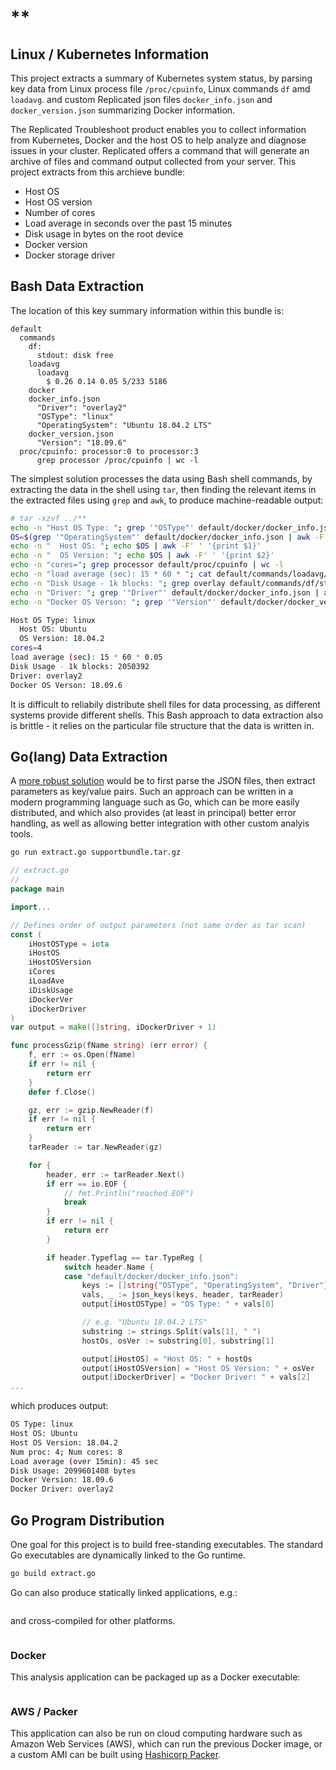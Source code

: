 # **
## Linux / Kubernetes Information

This project extracts a summary of Kubernetes system status, by parsing key data from Linux process file
`/proc/cpuinfo`, Linux commands `df` amd `loadavg`. and custom Replicated json files 
`docker_info.json` and `docker_version.json` summarizing Docker information.

The Replicated Troubleshoot product enables you to collect information from Kubernetes, Docker and the host OS 
to help analyze and diagnose issues in your cluster. Replicated offers a command that will generate an archive of files 
and command output collected from your server. This project extracts from this archieve bundle:
  - Host OS
  - Host OS version
  - Number of cores
  - Load average in seconds over the past 15 minutes
  - Disk usage in bytes on the root device
  - Docker version
  - Docker storage driver

## Bash Data Extraction
The location of this key summary information within this bundle is:
```
default
  commands
    df:
	  stdout: disk free
	loadavg
	  loadavg
        $ 0.26 0.14 0.05 5/233 5186
	docker
    docker_info.json
	  "Driver": "overlay2"
	  "OSType": "linux"
	  "OperatingSystem": "Ubuntu 18.04.2 LTS"
	docker_version.json
	  "Version": "18.09.6"
  proc/cpuinfo: processor:0 to processor:3
      grep processor /proc/cpuinfo | wc -l
```

The simplest solution processes the data using Bash shell commands, by extracting the data in the shell using `tar`, 
then finding the relevant items in the extracted files using `grep` and `awk`, to produce machine-readable output:
```sh
# tar -xzvf ../**
echo -n "Host OS Type: "; grep '"OSType"' default/docker/docker_info.json | awk -F'"' '{print $4}'
OS=$(grep '"OperatingSystem"' default/docker/docker_info.json | awk -F'"' '{print $4}')
echo -n "  Host OS: "; echo $OS | awk -F' ' '{print $1}'
echo -n "  OS Version: "; echo $OS | awk -F' ' '{print $2}'
echo -n "cores="; grep processor default/proc/cpuinfo | wc -l
echo -n "load average (sec): 15 * 60 * "; cat default/commands/loadavg/loadavg | awk -F' ' '{print $3}'
echo -n "Disk Usage - 1k blocks: "; grep overlay default/commands/df/stdout | awk -F' ' '{print $3}'
echo -n "Driver: "; grep '"Driver"' default/docker/docker_info.json | awk -F'"' '{print $4}'
echo -n "Docker OS Verson: "; grep '"Version"' default/docker/docker_version.json | awk -F'"' '{print $4}'
```
```sh
Host OS Type: linux
  Host OS: Ubuntu
  OS Version: 18.04.2
cores=4
load average (sec): 15 * 60 * 0.05
Disk Usage - 1k blocks: 2050392
Driver: overlay2
Docker OS Verson: 18.09.6
```
It is difficult to reliabily distribute shell files for data processing, as different systems provide different shells.
This Bash approach to data extraction also is brittle - it relies on the particular file structure that the data is written in.

## Go(lang) Data Extraction
A [more robust solution](https://github.com/helkey/linux/blob/master/replicated-analyzers/README.md) would be to first parse 
the JSON files, then extract parameters as key/value pairs. Such an approach can be written in a modern programming language such as Go, 
which can be more easily distributed, and which also provides (at least in principal) better error handling, as well as allowing
better integration with other custom analyis tools.
```sh
go run extract.go supportbundle.tar.gz
```

```go
// extract.go
// 
package main

import...

// Defines order of output parameters (not same order as tar scan)
const (
	iHostOSType = iota
	iHostOS
	iHostOSVersion
	iCores
	iLoadAve
	iDiskUsage
	iDockerVer
	iDockerDriver
)
var output = make([]string, iDockerDriver + 1)

func processGzip(fName string) (err error) {
	f, err := os.Open(fName)
	if err != nil {
		return err
	}
	defer f.Close()

	gz, err := gzip.NewReader(f)
	if err != nil {
		return err
	}
	tarReader := tar.NewReader(gz)

	for {
		header, err := tarReader.Next()
		if err == io.EOF {
			// fmt.Println("reached EOF")
			break
		}
		if err != nil {
			return err
		}

		if header.Typeflag == tar.TypeReg {
			switch header.Name {
			case "default/docker/docker_info.json":
				keys := []string{"OSType", "OperatingSystem", "Driver"}
				vals, _ := json_keys(keys, header, tarReader)
				output[iHostOSType] = "OS Type: " + vals[0]

				// e.g. "Ubuntu 18.04.2 LTS"
				substring := strings.Split(vals[1], " ")
				hostOs, osVer := substring[0], substring[1]

				output[iHostOS] = "Host OS: " + hostOs
				output[iHostOSVersion] = "Host OS Version: " + osVer
				output[iDockerDriver] = "Docker Driver: " + vals[2]
...
```
which produces output:
```sh
OS Type: linux
Host OS: Ubuntu
Host OS Version: 18.04.2
Num proc: 4; Num cores: 8
Load average (over 15min): 45 sec
Disk Usage: 2099601408 bytes
Docker Version: 18.09.6
Docker Driver: overlay2
```

## Go Program Distribution
One goal for this project is to build free-standing executables. The standard Go executables are dynamically linked to the Go runtime.
```sh
go build extract.go
```
Go can also produce statically linked applications, e.g.:
```sh

```
and cross-compiled for other platforms.
```sh
```

### Docker
This analysis application can be packaged up as a Docker executable:
```
```

### AWS / Packer
This application can also be run on cloud computing hardware such as Amazon Web Services (AWS),
which can run the previous Docker image, or a custom AMI can be built using [Hashicorp Packer]().



